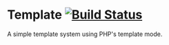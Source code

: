 # Template [![Build Status](https://travis-ci.org/kelunik/template.svg?branch=master)](https://travis-ci.org/kelunik/template)

A simple template system using PHP's template mode.
